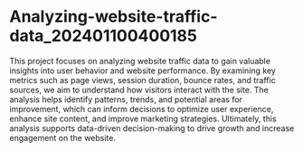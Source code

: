 # Analyzing-website-traffic-data_202401100400185
This project focuses on analyzing website traffic data to gain valuable insights into user behavior and website performance.
By examining key metrics such as page views, session duration, bounce rates, and traffic sources, 
we aim to understand how visitors interact with the site. The analysis helps identify patterns, trends, and potential areas for improvement,
which can inform decisions to optimize user experience, enhance site content, and improve marketing strategies.
Ultimately, this analysis supports data-driven decision-making to drive growth and increase engagement on the website.

